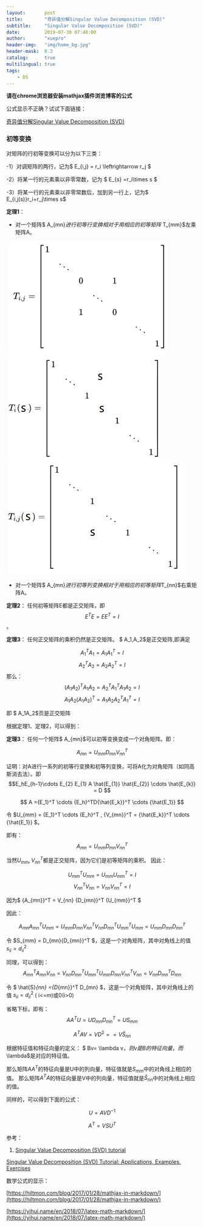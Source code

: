 ```yaml
---
layout:       post
title:        "奇异值分解Singular Value Decomposition (SVD)"
subtitle:     "Singular Value Decomposition (SVD)"
date:         2019-07-30 07:48:00
author:       "xuepro"
header-img:   "img/home_bg.jpg"
header-mask:  0.3
catalog:      true
multilingual: true
tags:
    - DS
---
```




**请在chrome浏览器安装mathjax插件浏览博客的公式**

公式显示不正确？试试下面链接：

[奇异值分解Singular Value Decomposition (SVD)](https://github.com/hwdong-net/hwdong-net.github.io/blob/master/_posts/2019-08-01-%E5%A5%87%E5%BC%82%E5%80%BC%E5%88%86%E8%A7%A3Singular%20Value%20Decomposition%20(SVD).md)


### 初等变换

对矩阵的行初等变换可以分为以下三类：

-1）对调矩阵的两行，记为$ E_{i,j} = r_i \leftrightarrow r_j $

-2）将某一行的元素乘以非零常数，记为 $ E_{s} =r_i\times s $

-3）将某一行的元素乘以非零常数后，加到另一行上，记为$ E_{i,j(s)}r_i+r_j\times s$


**定理1**： 
 - 对一个矩阵$ A_{mn}$进行初等行变换相对于用相应的初等矩阵$ T_{mm}$左乘矩阵A。


 ![](/img2/1.png)
 ![](/img2/2.png)
 ![](/img2/3.png)
 
 - 对一个矩阵$ A_{mn}$进行初等列变换相对于用相应的初等矩阵$T_{nn}$右乘矩阵A。

**定理2**： 任何初等矩阵E都是正交矩阵，即 $$E^TE = EE^T = I$$。

**定理3**： 任何正交矩阵的乘积仍然是正交矩阵。
$ A_1,A_2$是正交矩阵,即满足

$$ A_1^TA_1 = A_1A_1^T = I$$
$$ A_2^TA_2 = A_2A_2^T = I$$
那么：
$$ (A_1A_2)^TA_1A_2 = A_2^TA_1^T A_1A_2 = I$$
   $$ A_1A_2(A_1A_2)^T = A_1A_2A_2^TA_1^T  = I$$

即 $ A_1A_2$页是正交矩阵  

根据定理1、定理2，可以得到：

**定理3**：
任何一个矩阵$ A_{mn}$可以初等变换变成一个对角矩阵。即：

$$ A_{mn} = U_{mm} D_{mn} V_{nn}^T $$

证明：对A进行一系列的初等行变换和初等列变换，可将A化为对角矩阵（如同高斯消去法）。即
 $$E_hE_{h-1}\cdots E_{2} E_{1} A \hat{E_{1}} \hat{E_{2}} \cdots \hat{E_{k}} = D $$
 
  $$ A  ={E_1}^T \cdots  {E_h}^TD{\hat{E_k}}^T \cdots {\hat{E_1}} $$
  
 令 $U_{mm}  = {E_1}^T \cdots  {E_h}^T , {V_{mn}}^T = {\hat{E_k}}^T \cdots {\hat{E_1}} $。
 
  即有：$$ A_{mn} = U_{mm} D_{mn} {V_{nn}}^T $$
  
  当然$U_{mm}, V_{nn}^T$都是正交矩阵，因为它们是初等矩阵的乘积。 因此：
  
  $$ {U_{mm}}^TU_{mm} = U_{mm}{U_{mm}}^T = I$$
  $${V_{nn}}^TV_{nn} = V_{nn}{V_{nn}}^T = I$$

因为$ {A_{mn}}^T = V_{nn} {D_{mn}}^T {U_{mm}}^T $

因此：
 
 $$ A_{mn}{A_{mn}}^T  U_{mm}  = U_{mm} D_{mn} {V_{nn}}^T V_{nn} {D_{mn}}^T {U_{mm}}^T U_{mm} =  U_{mm} D_{mn}{D_{mn}}^T$$
 
 令 $S_{mm} = D_{mn}{D_{mn}}^T $，这是一个对角矩阵，其中对角线上的值 $s_{ii} = d_{ii}^2$
  
 同理，可以得到：
 $${A_{mn}}^T  A_{mn} V_{nn} =  V_{nn} {D_{mn}}^T {U_{mm}}^T U_{mm} D_{mn} {V_{nn}}^T V_{nn} =         V_{nn}{D_{mn}}^T D_{mn}  $$
 
 令 $ \hat{S}_{nn} ={D_{mn}}^T D_{mn} $，这是一个对角矩阵，其中对角线上的值 $s_{ii} = d_{ii}^2$ ( i<=m)或0(i>0)
 
 省略下标，即有：
  $$ AA^TU = U D_{mn}{D_{mn}}^T = US_{mm}  $$
  
  $$ A^TAV = VD^2  = = V \hat{S}_{nn} $$
  
  根据特征值和特征向量的定义：  $ Bv= \lambda v$，则v是B的特征向量，而$\lambda$是对应的特征值。
  
  那么矩阵$AA^T$的特征向量是U中的列向量，特征值就是$S_{mm}$中的对角线上相应的值。
  那么矩阵$A^TA$的特征向量是V中的列向量，特征值就是$\hat{S}_{nn}$中的对角线上相应的值。
  
  同样的，可以得到下面的公式：
  
  $$U = AVD^{-1} $$
  
  $$A^T = VSU^T$$


参考：


1. [Singular Value Decomposition (SVD) tutorial](http://web.mit.edu/be.400/www/SVD/Singular_Value_Decomposition.htm)

[Singular Value Decomposition (SVD) Tutorial: Applications, Examples, Exercises](https://blog.statsbot.co/singular-value-decomposition-tutorial-52c695315254)

数学公式的显示：

[https://hiltmon.com/blog/2017/01/28/mathjax-in-markdown/](https://hiltmon.com/blog/2017/01/28/mathjax-in-markdown/)

[https://yihui.name/en/2018/07/latex-math-markdown/](https://yihui.name/en/2018/07/latex-math-markdown/)
